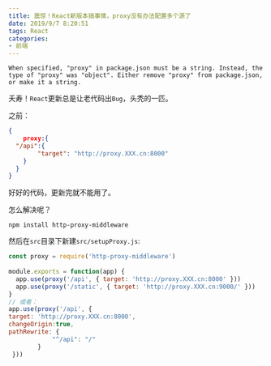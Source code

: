 ```yaml
---
title: 震惊！React新版本搞事情，proxy没有办法配置多个源了
date: 2019/9/7 8:20:51
tags: React
categories: 
- 前端
---
```


`When specified, "proxy" in package.json must be a string. Instead, the type of "proxy" was "object". Either remove "proxy" from package.json, or make it a string.`

夭寿！`React`更新总是让老代码出`Bug`，头秃的一匹。

之前：
```json
{
	proxy:{
  "/api":{
  		"target": "http://proxy.XXX.cn:8000"
  	}
  }
}
```
<!--more-->
好好的代码，更新完就不能用了。

怎么解决呢？

`npm install http-proxy-middleware`

然后在`src`目录下新建`src/setupProxy.js`:
```javascript
const proxy = require('http-proxy-middleware')
 
module.exports = function(app) {
  app.use(proxy('/api', { target: 'http://proxy.XXX.cn:8000' }))
  app.use(proxy('/static', { target: 'http://proxy.XXX.cn:9000/' }))
}
// 或者：
app.use(proxy('/api', { 
target: 'http://proxy.XXX.cn:8000',
changeOrigin:true,
pathRewrite: {
            "^/api": "/"
        }
 }))
```